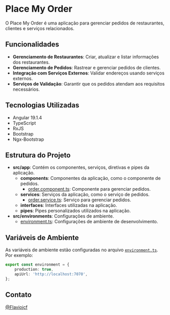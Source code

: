 # Place My Order

O Place My Order é uma aplicação para gerenciar pedidos de restaurantes, clientes e serviços relacionados.

## Funcionalidades

- **Gerenciamento de Restaurantes**: Criar, atualizar e listar informações dos restaurantes.
- **Gerenciamento de Pedidos**: Rastrear e gerenciar pedidos de clientes.
- **Integração com Serviços Externos**: Validar endereços usando serviços externos.
- **Serviços de Validação**: Garantir que os pedidos atendam aos requisitos necessários.

## Tecnologias Utilizadas

- Angular 19.1.4
- TypeScript
- RxJS
- Bootstrap
- Ngx-Bootstrap

## Estrutura do Projeto

- **src/app**: Contém os componentes, serviços, diretivas e pipes da aplicação.
  - **components**: Componentes da aplicação, como o componente de pedidos.
    - [order.component.ts](src/app/components/order/order.component.ts): Componente para gerenciar pedidos.
  - **services**: Serviços da aplicação, como o serviço de pedidos.
    - [order.service.ts](src/app/services/order/order.service.ts): Serviço para gerenciar pedidos.
  - **interfaces**: Interfaces utilizadas na aplicação.
  - **pipes**: Pipes personalizados utilizados na aplicação.
- **src/environments**: Configurações de ambiente.
  - [environment.ts](src/environments/environment.ts): Configurações de ambiente de desenvolvimento.

## Variáveis de Ambiente

As variáveis de ambiente estão configuradas no arquivo [`environment.ts`](src/environments/environment.ts). Por exemplo:

```typescript
export const environment = {
    production: true,
    apiUrl: 'http://localhost:7070',
};
```

## Contato

[@Flaviojcf](mailto:flaviojcostafilho@gmail.com)
